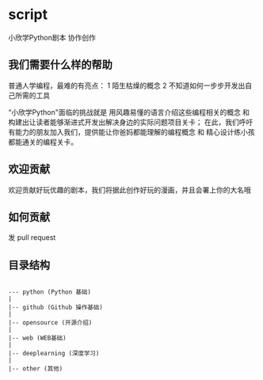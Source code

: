 # script
小欣学Python剧本 协作创作

## 我们需要什么样的帮助

普通人学编程，最难的有亮点： 1 陌生枯燥的概念 2 不知道如何一步步开发出自己所需的工具

“小欣学Python"面临的挑战就是 用风趣易懂的语言介绍这些编程相关的概念 和 构建出让读者能够渐进式开发出解决身边的实际问题项目关卡；
在此，我们呼吁有能力的朋友加入我们，提供能让你爸妈都能理解的编程概念 和 精心设计练小孩都能通关的编程关卡。

## 欢迎贡献

欢迎贡献好玩优趣的剧本，我们将据此创作好玩的漫画，并且会署上你的大名哦

## 如何贡献

发 pull request

## 目录结构
```

--- python (Python 基础)
|
|-- github (Github 操作基础)
|
|-- opensource (开源介绍)
|
|-- web (WEB基础)
|
|-- deeplearning (深度学习)
|
|-- other (其他)

```
